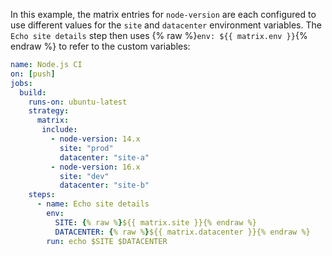 In this example, the matrix entries for `node-version` are each configured to use different values for the `site` and `datacenter` environment variables. The `Echo site details` step then uses {% raw %}`env: ${{ matrix.env }}`{% endraw %} to refer to the custom variables:

```yaml
name: Node.js CI
on: [push]
jobs:
  build:
    runs-on: ubuntu-latest
    strategy:
      matrix:
       include:
         - node-version: 14.x
           site: "prod"
           datacenter: "site-a"
         - node-version: 16.x
           site: "dev"
           datacenter: "site-b"
    steps:
      - name: Echo site details
        env:
          SITE: {% raw %}${{ matrix.site }}{% endraw %}
          DATACENTER: {% raw %}${{ matrix.datacenter }}{% endraw %}
        run: echo $SITE $DATACENTER
```
